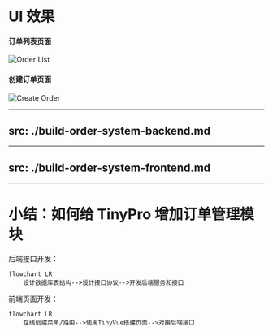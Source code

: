 <div flex flex-col h-full>

<div h-fit>

# UI 效果

</div>

<div grid grid-cols-2 gap-4>

<div shrink-0 grow-0 h-full>

#### 订单列表页面

![Order List](/images/order-list.png)

</div>

<div shrink-0 grow-0 h-full>

#### 创建订单页面

![Create Order](/images/create-order.png)

</div>

</div>

</div>

<!--
我们先来看下订单管理模块的UI效果图，左边是订单列表页面，右边是创建订单页面，从UI效果图我们大概就知道需要展示些什么数据、需要使用什么组件等。
-->

---
src: ./build-order-system-backend.md
---

---
src: ./build-order-system-frontend.md
---

---

# 小结：如何给 TinyPro 增加订单管理模块

<div mt-8></div>

后端接口开发：

```mermaid
flowchart LR
    设计数据库表结构-->设计接口协议-->开发后端服务和接口
```

前端页面开发：

```mermaid
flowchart LR
    在线创建菜单/路由-->使用TinyVue搭建页面-->对接后端接口
```
